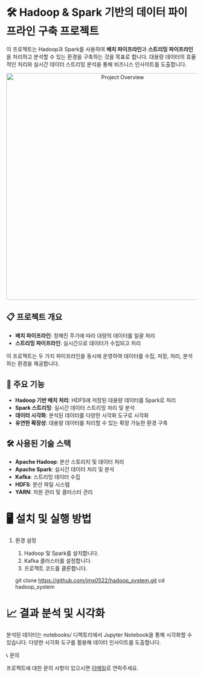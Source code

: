 # 🛠️ Hadoop & Spark 기반의 데이터 파이프라인 구축 프로젝트

이 프로젝트는 Hadoop과 Spark를 사용하여 **배치 파이프라인**과 **스트리밍 파이프라인**을 처리하고 분석할 수 있는 환경을 구축하는 것을 목표로 합니다. 대용량 데이터의 효율적인 처리와 실시간 데이터 스트리밍 분석을 통해 비즈니스 인사이트를 도출합니다.

<p align="center">
  <img src="![image](https://github.com/user-attachments/assets/8320bcc6-c58a-4406-af8b-3f014b1d2ab1)
" alt="Project Overview" width="600"/>
</p>

## 📋 프로젝트 개요

- **배치 파이프라인**: 정해진 주기에 따라 대량의 데이터를 일괄 처리
- **스트리밍 파이프라인**: 실시간으로 데이터가 수집되고 처리

이 프로젝트는 두 가지 파이프라인을 동시에 운영하여 데이터를 수집, 저장, 처리, 분석하는 환경을 제공합니다. 

## 🚀 주요 기능

- **Hadoop 기반 배치 처리**: HDFS에 저장된 대용량 데이터를 Spark로 처리
- **Spark 스트리밍**: 실시간 데이터 스트리밍 처리 및 분석
- **데이터 시각화**: 분석된 데이터를 다양한 시각화 도구로 시각화
- **유연한 확장성**: 대용량 데이터를 처리할 수 있는 확장 가능한 환경 구축

## 🛠️ 사용된 기술 스택

- **Apache Hadoop**: 분산 스토리지 및 데이터 처리
- **Apache Spark**: 실시간 데이터 처리 및 분석
- **Kafka**: 스트리밍 데이터 수집
- **HDFS**: 분산 파일 시스템
- **YARN**: 자원 관리 및 클러스터 관리

# 🖥️ 설치 및 실행 방법

1. 환경 설정

	1.	Hadoop 및 Spark를 설치합니다.
	2.	Kafka 클러스터를 설정합니다.
	3.	프로젝트 코드를 클론합니다.

     git clone https://github.com/jms0522/hadoop_system.git
     cd hadoop_system
   
# 📈 결과 분석 및 시각화

분석된 데이터는 notebooks/ 디렉토리에서 Jupyter Notebook을 통해 시각화할 수 있습니다. 다양한 시각화 도구를 활용해 데이터 인사이트를 도출합니다.

📞 문의

프로젝트에 대한 문의 사항이 있으시면 [이메일](jiseo33668@gmail.com)로 연락주세요.
